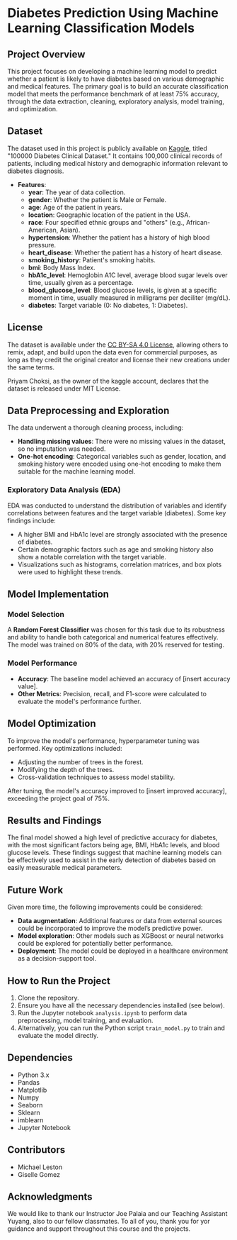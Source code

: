 # Diabetes Prediction Using Machine Learning Classification Models

## Project Overview

This project focuses on developing a machine learning model to predict whether a patient is likely to have diabetes based on various demographic and medical features. The primary goal is to build an accurate classification model that meets the performance benchmark of at least 75% accuracy, through the data extraction, cleaning, exploratory analysis, model training, and optimization.

## Dataset

The dataset used in this project is publicly available on [Kaggle](https://www.kaggle.com/datasets/priyamchoksi/100000-diabetes-clinical-dataset), titled "100000 Diabetes Clinical Dataset." It contains 100,000 clinical records of patients, including medical history and demographic information relevant to diabetes diagnosis.

- **Features**:
  - **year**: The year of data collection.
  - **gender**: Whether the patient is Male or Female.
  - **age**: Age of the patient in years.
  - **location**: Geographic location of the patient in the USA.
  - **race**: Four specified ethnic groups and "others"  (e.g., African-American, Asian).
  - **hypertension**: Whether the patient has a history of high blood pressure.
  - **heart_disease**: Whether the patient has a history of heart disease.
  - **smoking_history**: Patient's smoking habits.
  - **bmi**: Body Mass Index.
  - **hbA1c_level**: Hemoglobin A1C level, average blood sugar levels over time, usually given as a percentage.
  - **blood_glucose_level**: Blood glucose levels, is given at a specific moment in time, usually measured in milligrams per deciliter (mg/dL).
  - **diabetes**: Target variable (0: No diabetes, 1: Diabetes).

## License

The dataset is available under the [CC BY-SA 4.0 License](https://creativecommons.org/licenses/by-sa/4.0/), allowing others to remix, adapt, and build upon the data even for commercial purposes, as long as they credit the original creator and license their new creations under the same terms.

Priyam Choksi, as the owner of the kaggle account, declares that the dataset is released under MIT License.

## Data Preprocessing and Exploration

The data underwent a thorough cleaning process, including:
- **Handling missing values**: There were no missing values in the dataset, so no imputation was needed.
- **One-hot encoding**: Categorical variables such as gender, location, and smoking history were encoded using one-hot encoding to make them suitable for the machine learning model.

### Exploratory Data Analysis (EDA)

EDA was conducted to understand the distribution of variables and identify correlations between features and the target variable (diabetes). Some key findings include:
- A higher BMI and HbA1c level are strongly associated with the presence of diabetes.
- Certain demographic factors such as age and smoking history also show a notable correlation with the target variable.
- Visualizations such as histograms, correlation matrices, and box plots were used to highlight these trends.

## Model Implementation

### Model Selection

A **Random Forest Classifier** was chosen for this task due to its robustness and ability to handle both categorical and numerical features effectively. The model was trained on 80% of the data, with 20% reserved for testing.

### Model Performance

- **Accuracy**: The baseline model achieved an accuracy of [insert accuracy value].
- **Other Metrics**: Precision, recall, and F1-score were calculated to evaluate the model's performance further.

## Model Optimization

To improve the model's performance, hyperparameter tuning was performed. Key optimizations included:
- Adjusting the number of trees in the forest.
- Modifying the depth of the trees.
- Cross-validation techniques to assess model stability.

After tuning, the model's accuracy improved to [insert improved accuracy], exceeding the project goal of 75%.

## Results and Findings

The final model showed a high level of predictive accuracy for diabetes, with the most significant factors being age, BMI, HbA1c levels, and blood glucose levels. These findings suggest that machine learning models can be effectively used to assist in the early detection of diabetes based on easily measurable medical parameters.

## Future Work

Given more time, the following improvements could be considered:
- **Data augmentation**: Additional features or data from external sources could be incorporated to improve the model’s predictive power.
- **Model exploration**: Other models such as XGBoost or neural networks could be explored for potentially better performance.
- **Deployment**: The model could be deployed in a healthcare environment as a decision-support tool.

## How to Run the Project

1. Clone the repository.
2. Ensure you have all the necessary dependencies installed (see below).
3. Run the Jupyter notebook `analysis.ipynb` to perform data preprocessing, model training, and evaluation.
4. Alternatively, you can run the Python script `train_model.py` to train and evaluate the model directly.

## Dependencies

- Python 3.x
- Pandas
- Matplotlib
- Numpy
- Seaborn
- Sklearn
- imblearn
- Jupyter Notebook

## Contributors

- Michael Leston
- Giselle Gomez

## Acknowledgments

We would like to thank our Instructor Joe Palaia and our Teaching Assistant Yuyang, also to our fellow classmates. To all of you, thank you for yor guidance and support throughout this course and the projects. 

